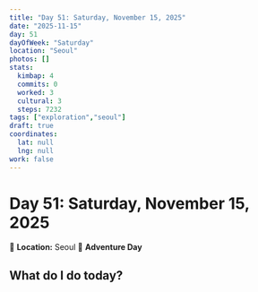 ```yaml
---
title: "Day 51: Saturday, November 15, 2025"
date: "2025-11-15"
day: 51
dayOfWeek: "Saturday"
location: "Seoul"
photos: []
stats:
  kimbap: 4
  commits: 0
  worked: 3
  cultural: 3
  steps: 7232
tags: ["exploration","seoul"]
draft: true
coordinates:
  lat: null
  lng: null
work: false
---
```

# Day 51: Saturday, November 15, 2025

📍 **Location:** Seoul
🎒 **Adventure Day**

## What do I do today?


